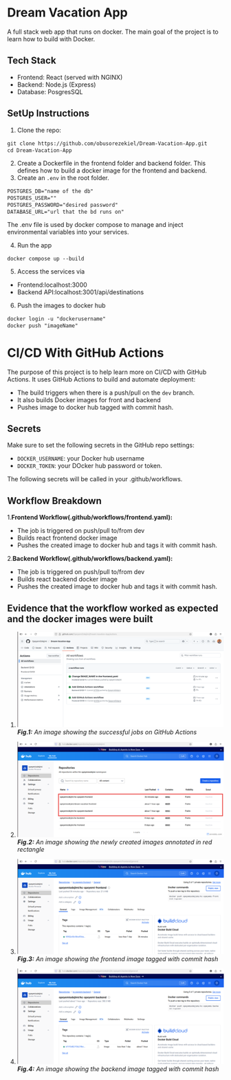 # Dream Vacation App
A full stack web app that runs on docker. The main goal of the project is to learn how to build with Docker.

## Tech Stack
* Frontend: React (served with NGINX)
* Backend: Node.js (Express)
* Database: PosgresSQL

## SetUp Instructions

1. Clone the repo:
```
git clone https://github.com/obusorezekiel/Dream-Vacation-App.git
cd Dream-Vacation-App
```
2. Create a Dockerfile in the frontend folder and backend folder. This defines how to build a docker image for the frontend and backend.
3. Create an `.env` in the root folder.
```
POSTGRES_DB="name of the db"
POSTGRES_USER=""
POSTGRES_PASSWORD="desired password"
DATABASE_URL="url that the bd runs on"
```
The  .env file is used by docker compose to manage and inject environmental variables into your services.

4. Run the app
```
docker compose up --build
```
5. Access the services via
- Frontend:localhost:3000
- Backend API:localhost:3001/api/destinations
6. Push the images to docker hub
```
docker login -u "dockerusername"
docker push "imageName"
```




# CI/CD With GitHub Actions

The purpose of this project is to help learn more on CI/CD with GitHub Actions. It uses GitHub Actions to build and automate deployment:
* The build triggers when there is a push/pull on the `dev` branch.
* It also builds Docker images for front and backend
* Pushes image to docker hub tagged with commit hash.

## Secrets 

Make sure to set the following secrets in the GitHub repo settings:
* `DOCKER_USERNAME`: your Docker hub username
* `DOCKER_TOKEN`: your DOcker hub password or token.

The following secrets will be called in your .github/workflows.

## Workflow Breakdown

1.**Frontend Workflow(.github/workflows/frontend.yaml):**
* The job is triggered on push/pull to/from dev
* Builds react frontend docker image
* Pushes the created image to docker hub and tags it with commit hash.

2.**Backend Workflow(.github/workflows/backend.yaml):**
* The job is triggered on push/pull to/from dev
* Builds react backend docker image
* Pushes the created image to docker hub and tags it with commit hash.

## Evidence that the workflow worked as expected and the docker images were built
1. ![workflow](images/workflow.png)
_**Fig.1:** An image showing the successful jobs on GitHub Actions_

2. ![docker_hub](images/annotely_image.png)
_**Fig.2:** An image showing the newly created images annotated in red rectangle_

3. ![frontend image](images/frontend_hash.png)
_**Fig.3:** An image showing the frontend image tagged with commit hash_

4. ![backend image](images/backend_hash.png)
_**Fig.4:** An image showing the backend image tagged with commit hash_




